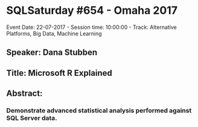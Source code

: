 # SQLSaturday #654 - Omaha 2017
Event Date: 22-07-2017 - Session time: 10:00:00 - Track: Alternative Platforms, Big Data, Machine Learning
## Speaker: Dana Stubben
## Title: Microsoft R Explained
## Abstract:
### Demonstrate advanced statistical analysis performed against SQL Server data.
